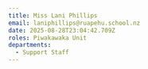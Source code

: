 ```yaml
---
title: Miss Lani Phillips
email: laniphillips@ruapehu.school.nz
date: 2025-08-28T23:04:42.709Z
roles: Piwakawaka Unit
departments:
  - Support Staff
---
```


